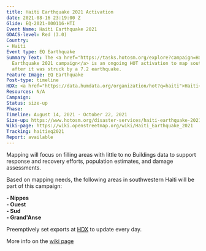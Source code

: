 ```yaml
---
title: Haiti Earthquake 2021 Activation
date: 2021-08-16 23:19:00 Z
Glide: EQ-2021-000116-HTI
Event Name: Haiti Earthquake 2021
GDACS-level: Red (3.0)
Country:
- Haiti
Event type: EQ Earthquake
Summary Text: The <a href="https://tasks.hotosm.org/explore?campaign=Haiti%20Earthquake%202021">Haiti
  Earthquake 2021 campaign</a> is an ongoing HOT activation to map southeastern Haiti
  after it was struck by a 7.2 earthquake.
Feature Image: EQ Earthquake
Post-type: timeline
HDX: <a href="https://data.humdata.org/organization/hot?q=haiti">Haiti</a>
Resources: N/A
Campaign: 
Status: size-up
Phase: 
Timeline: August 14, 2021 - October 22, 2021
Size-up: https://www.hotosm.org/disaster-services/haiti-earthquake-2021-size-up/
Wiki-page: https://wiki.openstreetmap.org/wiki/Haiti_Earthquake_2021
Tracking: haitieq2021
Report: available
---
```


Mapping will focus on filling areas with little to no Buildings data to support response and recovery efforts, population estimates, and damage assessments.

Based on mapping needs, the following areas in southwestern Haiti will be part of this campaign:

<strong>- Nippes</strong><br>
<strong>- Ouest</strong><br>
<strong>- Sud</strong><br>
<strong>- Grand'Anse</strong><be>

Preemptively set exports at <a href="https://data.humdata.org/organization/hot?q=haiti">HDX</a> to update every day.

More info on the <a href="https://wiki.openstreetmap.org/wiki/Haiti_Earthquake_2021">wiki page</a> 